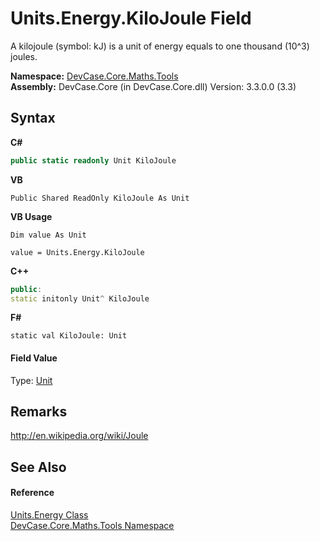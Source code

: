 # Units.Energy.KiloJoule Field
 

A kilojoule (symbol: kJ) is a unit of energy equals to one thousand (10^3) joules.

**Namespace:**&nbsp;<a href="N_DevCase_Core_Maths_Tools">DevCase.Core.Maths.Tools</a><br />**Assembly:**&nbsp;DevCase.Core (in DevCase.Core.dll) Version: 3.3.0.0 (3.3)

## Syntax

**C#**<br />
``` C#
public static readonly Unit KiloJoule
```

**VB**<br />
``` VB
Public Shared ReadOnly KiloJoule As Unit
```

**VB Usage**<br />
``` VB Usage
Dim value As Unit

value = Units.Energy.KiloJoule

```

**C++**<br />
``` C++
public:
static initonly Unit^ KiloJoule
```

**F#**<br />
``` F#
static val KiloJoule: Unit
```


#### Field Value
Type: <a href="T_DevCase_Core_Maths_Unit">Unit</a>

## Remarks
<a href="http://en.wikipedia.org/wiki/Joule" target="_blank">http://en.wikipedia.org/wiki/Joule</a>

## See Also


#### Reference
<a href="T_DevCase_Core_Maths_Tools_Units_Energy">Units.Energy Class</a><br /><a href="N_DevCase_Core_Maths_Tools">DevCase.Core.Maths.Tools Namespace</a><br />